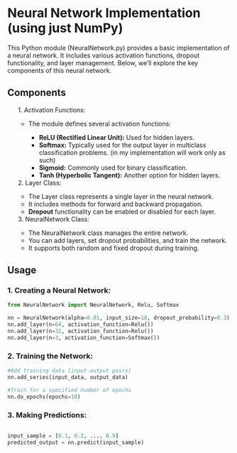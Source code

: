 <h1>Neural Network Implementation (using just NumPy)</h1>
This Python module (NeuralNetwork.py) provides a basic implementation of a neural network. It includes various activation functions, dropout functionality, and layer management. Below, we’ll explore the key components of this neural network.

<h2>Components</h2>
<ol>
1. Activation Functions:<ul>
<li>The module defines several activation functions:</li><ul>
<li><strong>ReLU (Rectified Linear Unit):</strong> Used for hidden layers.</li>
<li><strong>Softmax:</strong> Typically used for the output layer in multiclass classification problems. (in my implementation will work only as such)</li>
<li><strong>Sigmoid:</strong> Commonly used for binary classification.</li>
<li><strong>Tanh (Hyperbolic Tangent):</strong> Another option for hidden layers.</li></ul></ul>
2. Layer Class:<ul>
<li>The Layer class represents a single layer in the neural network.</li>
<li>It includes methods for forward and backward propagation.</li>
<li><strong>Dropout</strong> functionality can be enabled or disabled for each layer.</li></ul>
3. NeuralNetwork Class:<ul>
<li>The NeuralNetwork class manages the entire network.</li>
<li>You can add layers, set dropout probabilities, and train the network.</li>
<li>It supports both random and fixed dropout during training.</li>
</ol>

<h2>Usage</h2>
<h3>1. Creating a Neural Network:</h3>

```python
from NeuralNetwork import NeuralNetwork, Relu, Softmax

nn = NeuralNetwork(alpha=0.01, input_size=10, dropout_probability=0.3)
nn.add_layer(n=64, activation_function=Relu())
nn.add_layer(n=32, activation_function=Relu())
nn.add_layer(n=3, activation_function=Softmax())
```

<h3>2. Training the Network:</h3>

```python
#Add training data (input-output pairs)
nn.add_series(input_data, output_data)

#Train for a specified number of epochs
nn.do_epochs(epochs=10)
```

<h3>3. Making Predictions:</h3>

```python

input_sample = [0.1, 0.2, ..., 0.9]
predicted_output = nn.predict(input_sample)
```